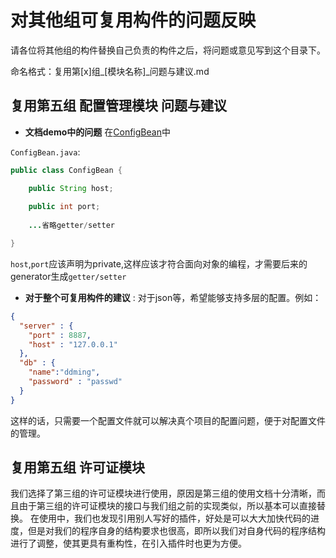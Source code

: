 # 对其他组可复用构件的问题反映

请各位将其他组的构件替换自己负责的构件之后，将问题或意见写到这个目录下。

命名格式：复用第[x]组\_[模块名称]\_问题与建议.md

## 复用第五组 配置管理模块 问题与建议

- **文档demo中的问题** 在[ConfigBean](https://github.com/SummerWish/TahitiConfigManager)中
 
`ConfigBean.java`:

```java
public class ConfigBean {

    public String host;
    
    public int port;
    
    ...省略getter/setter

}
```

`host`,`port`应该声明为private,这样应该才符合面向对象的编程，才需要后来的generator生成`getter/setter`

- **对于整个可复用构件的建议** : 对于json等，希望能够支持多层的配置。例如：

```json
{
  "server" : {
    "port" : 8887,
    "host" : "127.0.0.1"
  },
  "db" : {
    "name":"ddming",
    "password" : "passwd"
  }
}

```

这样的话，只需要一个配置文件就可以解决真个项目的配置问题，便于对配置文件的管理。
## 复用第五组 许可证模块 
我们选择了第三组的许可证模块进行使用，原因是第三组的使用文档十分清晰，而且由于第三组的许可证模块的接口与我们组之前的实现类似，所以基本可以直接替换。
在使用中，我们也发现引用别人写好的插件，好处是可以大大加快代码的进度，但是对我们的程序自身的结构要求也很高，即所以我们对自身代码的程序结构进行了调整，使其更具有重构性，在引入插件时也更为方便。



